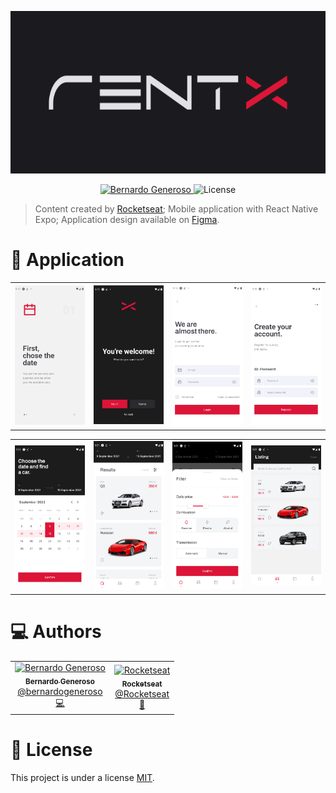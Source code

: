 <p align="center">
   <img src="https://raw.githubusercontent.com/bernardogeneroso/RentX-Rocketseat/main/readme-assets/logo.png" alt="RenteX" height="260"/>
</p>

<p align="center">
   <a href="https://www.linkedin.com/in/bernardo-generoso-829ba81b0">
      <img alt="Bernardo Generoso" src="https://img.shields.io/badge/-Bernardo%20Generoso-DC1637?style=flat&logo=Linkedin&logoColor=white" />
   </a>

  <img alt="License" src="https://img.shields.io/badge/license-MIT-DC1637">
</p>

> Content created by [Rocketseat](https://github.com/Rocketseat);
> Mobile application with React Native Expo;
> Application design available on [Figma](https://www.figma.com/file/7Ro0D8mdcX36qWnSBhWaXF/RentX?node-id=0%3A1).

# 📱 Application
<table border="0" cellpadding="0" cellspacing="0">
   <tr>
      <td>
         <img src="https://raw.githubusercontent.com/bernardogeneroso/RentX-Rocketseat/main/readme-assets/auth-show-1.png" width="260px;" alt="Auth onboard page 1"/>
      </td>
      <td>
         <img src="https://raw.githubusercontent.com/bernardogeneroso/RentX-Rocketseat/main/readme-assets/auth-show-2.png" width="260px;" alt="Auth onboard page of redirections"/>
      </td>
      <td>
         <img src="https://raw.githubusercontent.com/bernardogeneroso/RentX-Rocketseat/main/readme-assets/auth-signin.png" width="260px;" alt="Auth sign in page"/>
      </td>
      <td>
         <img src="https://raw.githubusercontent.com/bernardogeneroso/RentX-Rocketseat/main/readme-assets/auth-signup.png" width="260px;" alt="Auth sign up page"/>
      </td>
   </tr>
</table>
<table border="0" cellpadding="0" cellspacing="0">
   <tr>
      <td>
         <img src="https://raw.githubusercontent.com/bernardogeneroso/RentX-Rocketseat/main/readme-assets/app-datepicker.png" width="260px;" alt="App datepicker"/>
      </td>
      <td>
         <img src="https://raw.githubusercontent.com/bernardogeneroso/RentX-Rocketseat/main/readme-assets/tabmenu-home.png" width="260px;" alt="App -> TabMenu -> Home"/>
      </td>
      <td>
         <img src="https://raw.githubusercontent.com/bernardogeneroso/RentX-Rocketseat/main/readme-assets/tabmenu-home-filter.png" width="260px;" alt="App -> TabMenu -> Home filter"/>
      </td>
      <td>
         <img src="https://raw.githubusercontent.com/bernardogeneroso/RentX-Rocketseat/main/readme-assets/tabmenu-carlisting.png" width="260px;" alt="App -> TabMenu -> Car listing"/>
      </td>
   </tr>
</table>

# :computer: Authors

<table>
  <tr>
    <td align="center">
      <a href="http://github.com/bernardogeneroso">
        <img src="https://avatars.githubusercontent.com/u/58465456?v=4" width="100px;" alt="Bernardo Generoso"/>
        <br />
        <sub>
          <b>Bernardo Generoso</b>
        </sub>
       </a>
       <br />
       <a href="https://www.linkedin.com/in/bernardo-generoso-829ba81b0" title="Linkedin">@bernardogeneroso</a>
       <br />
       <a href="https://github.com/bernardogeneroso/RentX-Rocketseat/commits/main" title="Code">💻</a>
    </td>
    <td align="center">
      <a href="https://github.com/Rocketseat">
        <img src="https://avatars0.githubusercontent.com/u/28929274?s=200&v=4" width="100px;" alt="Rocketseat"/>
        <br />
        <sub>
          <b>Rocketseat</b>
        </sub>
       </a>
       <br />
       <a href="https://www.linkedin.com/school/rocketseat" title="Linkedin">@Rocketseat</a>
       <br />
       <a href="https://rocketseat.com.br" title="Content creators">🚀</a>
    </td>
  </tr>
</table>

# :closed_book: License

This project is under a license [MIT](./LICENSE).
